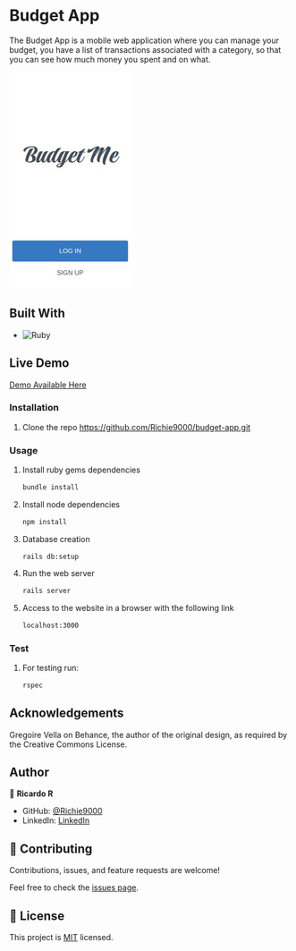 # Budget App

The Budget App is a mobile web application where you can manage your budget, you have a list of transactions associated with a category, so that you can see how much money you spent and on what.

![imagen](./home.jpeg)

## Built With

- ![Ruby](https://img.shields.io/badge/Ruby-20232A?style=for-the-badge&logo=ruby&logoColor=61DAFB)

## Live Demo

[Demo Available Here](https://sheltered-escarpment-74586.herokuapp.com/)

### Installation

1. Clone the repo https://github.com/Richie9000/budget-app.git

### Usage

1. Install ruby gems dependencies

   ```sh
   bundle install
   ```

2. Install node dependencies

   ```sh
   npm install
   ```

3. Database creation

   ```
   rails db:setup
   ```

4. Run the web server

   ```sh
   rails server
   ```

5. Access to the website in a browser with the following link

   ```sh
   localhost:3000
   ```

### Test

1. For testing run:

   ```sh
   rspec
   ```

## Acknowledgements

Gregoire Vella on Behance, the author of the original design, as required by the Creative Commons License.

## Author

👤 **Ricardo R**

- GitHub: [@Richie9000](https://github.com/Richie9000)
- LinkedIn: [LinkedIn](https://linkedin.com/in/ricardo_rodr)

## 🤝 Contributing

Contributions, issues, and feature requests are welcome!

Feel free to check the [issues page](https://github.com/the-catalystmc/recipe-app/issues).

## 📝 License

This project is [MIT](https://github.com/git/git-scm.com/blob/main/MIT-LICENSE.txt) licensed.
